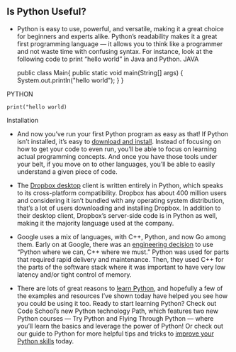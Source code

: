 ## Is Python Useful?
- Python is easy to use, powerful, and versatile, making it a great choice for beginners and experts alike. Python’s readability makes it a great first programming language — it allows you to think like a programmer and not waste time with confusing syntax. For instance, look at the following code to print “hello world” in Java and Python.
JAVA

    public class Main{
        public static void main(String[] args) {
            System.out.println("hello world");
        }
    }

PYTHON 

    print("hello world)    


Installation

- And now you’ve run your first Python program as easy as that! If Python isn’t installed, it’s easy to [download and install](https://www.python.org/downloads/). Instead of focusing on how to get your code to even run, you’ll be able to focus on learning actual programming concepts. And once you have those tools under your belt, if you move on to other languages, you’ll be able to easily understand a given piece of code.

- The [Dropbox desktop](https://talkpython.fm/episodes/transcript/30/python-community-and-python-at-dropbox) client is written entirely in Python, which speaks to its cross-platform compatibility. Dropbox has about 400 million users and considering it isn’t bundled with any operating system distribution, that’s a lot of users downloading and installing Dropbox. In addition to their desktop client, Dropbox’s server-side code is in Python as well, making it the majority language used at the company.

- Google uses a mix of languages, with C++, Python, and now Go among them. Early on at Google, there was an [engineering decision](https://stackoverflow.com/questions/2560310/heavy-usage-of-python-at-google/2561008#2561008) to use “Python where we can, C++ where we must.” Python was used for parts that required rapid delivery and maintenance. Then, they used C++ for the parts of the software stack where it was important to have very low latency and/or tight control of memory.  
- There are lots of great reasons to [learn Python](https://www.codeschool.com/courses/try-python), and hopefully a few of the examples and resources I’ve shown today have helped you see how you could be using it too. Ready to start learning Python? Check out Code School’s new Python technology Path, which features two new Python courses — Try Python and Flying Through Python — where you’ll learn the basics and leverage the power of Python! Or check out our guide to Python for more helpful tips and tricks to [improve your Python skills](https://www.pluralsight.com/blog/software-development/guide-to-python) today.

